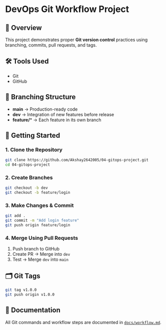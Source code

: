 # DevOps Git Workflow Project

## 📌 Overview
This project demonstrates proper **Git version control** practices using branching, commits, pull requests, and tags.

## 🛠 Tools Used
- Git
- GitHub

## 📂 Branching Structure
- **main** → Production-ready code
- **dev** → Integration of new features before release
- **feature/*** → Each feature in its own branch

## 🚀 Getting Started
### 1. Clone the Repository
```bash
git clone https://github.com/Akshay2642005/04-gitops-project.git
cd 04-gitops-project
```

### 2. Create Branches
```bash
git checkout -b dev
git checkout -b feature/login
```

### 3. Make Changes & Commit
```bash
git add .
git commit -m "Add login feature"
git push origin feature/login
```

### 4. Merge Using Pull Requests
1. Push branch to GitHub
2. Create PR → Merge into `dev`
3. Test → Merge `dev` into `main`

## 🗂 Git Tags
```bash
git tag v1.0.0
git push origin v1.0.0
```

## 📄 Documentation
All Git commands and workflow steps are documented in [`docs/workflow.md`](docs/workflow.md).

